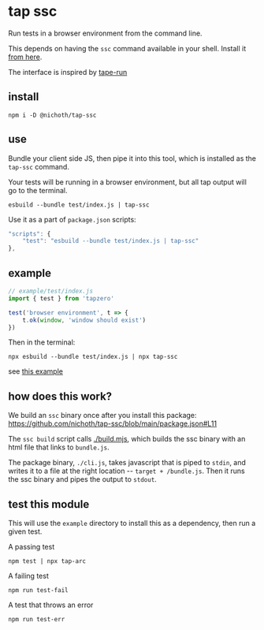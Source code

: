 # tap ssc
Run tests in a browser environment from the command line.

This depends on having the `ssc` command available in your shell. Install it
[from here](https://sockets.sh/).

The interface is inspired by [tape-run](https://www.npmjs.com/package/tape-run)

## install
```
npm i -D @nichoth/tap-ssc
```

## use
Bundle your client side JS, then pipe it into this tool, which is installed as the `tap-ssc` command.

Your tests will be running in a browser environment, but all tap output will go to the terminal.

```
esbuild --bundle test/index.js | tap-ssc
```

Use it as a part of `package.json` scripts:
```js
"scripts": {
    "test": "esbuild --bundle test/index.js | tap-ssc"
},
```

## example
```js
// example/test/index.js
import { test } from 'tapzero'

test('browser environment', t => {
    t.ok(window, 'window should exist')
})
```

Then in the terminal:
```
npx esbuild --bundle test/index.js | npx tap-ssc
```

see [this example](https://github.com/nichoth/tap-ssc/blob/main/example/package.json#L2)


## how does this work?
We build an `ssc` binary once after you install this package: https://github.com/nichoth/tap-ssc/blob/main/package.json#L11

The `ssc build` script calls [./build.mjs](https://github.com/nichoth/tap-ssc/blob/main/build.mjs), which builds the ssc binary with an html file that links to `bundle.js`.

The package binary, `./cli.js`, takes javascript that is piped to `stdin`, and writes it to a file at the right location -- `target + /bundle.js`. Then it runs the ssc binary and pipes the output to `stdout`.

## test this module
This will use the `example` directory to install this as a dependency, then run a given test.

A passing test
```
npm test | npx tap-arc
```

A failing test
```
npm run test-fail
```

A test that throws an error
```
npm run test-err
```
